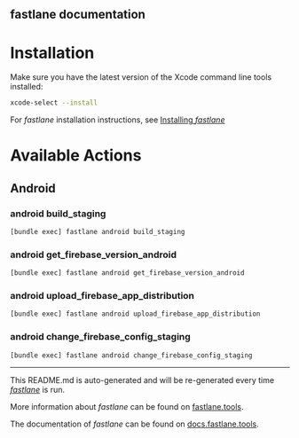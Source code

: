 fastlane documentation
----

# Installation

Make sure you have the latest version of the Xcode command line tools installed:

```sh
xcode-select --install
```

For _fastlane_ installation instructions, see [Installing _fastlane_](https://docs.fastlane.tools/#installing-fastlane)

# Available Actions

## Android

### android build_staging

```sh
[bundle exec] fastlane android build_staging
```



### android get_firebase_version_android

```sh
[bundle exec] fastlane android get_firebase_version_android
```



### android upload_firebase_app_distribution

```sh
[bundle exec] fastlane android upload_firebase_app_distribution
```



### android change_firebase_config_staging

```sh
[bundle exec] fastlane android change_firebase_config_staging
```



----

This README.md is auto-generated and will be re-generated every time [_fastlane_](https://fastlane.tools) is run.

More information about _fastlane_ can be found on [fastlane.tools](https://fastlane.tools).

The documentation of _fastlane_ can be found on [docs.fastlane.tools](https://docs.fastlane.tools).
